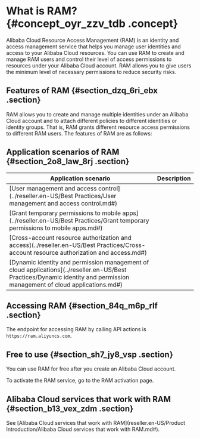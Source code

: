 # What is RAM? {#concept_oyr_zzv_tdb .concept}

Alibaba Cloud Resource Access Management \(RAM\) is an identity and access management service that helps you manage user identities and access to your Alibaba Cloud resources. You can use RAM to create and manage RAM users and control their level of access permissions to resources under your Alibaba Cloud account. RAM allows you to give users the minimum level of necessary permissions to reduce security risks.

## Features of RAM {#section_dzq_6ri_ebx .section}

RAM allows you to create and manage multiple identities under an Alibaba Cloud account and to attach different policies to different identities or identity groups. That is, RAM grants different resource access permissions to different RAM users. The features of RAM are as follows:

## Application scenarios of RAM {#section_2o8_law_8rj .section}

|Application scenario|Description|
|--------------------|-----------|
|[User management and access control](../reseller.en-US/Best Practices/User management and access control.md#)| |
|[Grant temporary permissions to mobile apps](../reseller.en-US/Best Practices/Grant temporary permissions to mobile apps.md#)| |
|[Cross-account resource authorization and access](../reseller.en-US/Best Practices/Cross-account resource authorization and access.md#)| |
|[Dynamic identity and permission management of cloud applications](../reseller.en-US/Best Practices/Dynamic identity and permission management of cloud applications.md#)| |

## Accessing RAM {#section_84q_m6p_rlf .section}

The endpoint for accessing RAM by calling API actions is `https://ram.aliyuncs.com`.

## Free to use {#section_sh7_jy8_vsp .section}

You can use RAM for free after you create an Alibaba Cloud account.

To activate the RAM service, go to the RAM activation page.

## Alibaba Cloud services that work with RAM {#section_b13_vex_zdm .section}

See [Alibaba Cloud services that work with RAM](reseller.en-US/Product Introduction/Alibaba Cloud services that work with RAM.md#).

